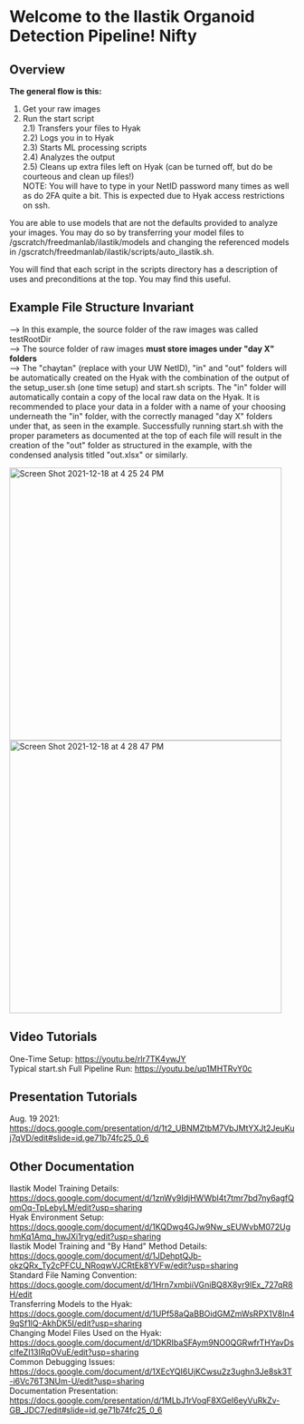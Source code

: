 # Welcome to the Ilastik Organoid Detection Pipeline! Nifty

## Overview
**The general flow is this:**
1) Get your raw images  
2) Run the start script  
	2.1) Transfers your files to Hyak  
	2.2) Logs you in to Hyak  
	2.3) Starts ML processing scripts  
	2.4) Analyzes the output  
	2.5) Cleans up extra files left on Hyak (can be turned off, but do be courteous and clean up files!)  
NOTE: You will have to type in your NetID password many times as well as do 2FA quite a bit. This is expected due to Hyak access restrictions on ssh.  

You are able to use models that are not the defaults provided to analyze your images.
You may do so by transferring your model files to /gscratch/freedmanlab/ilastik/models
and changing the referenced models in /gscratch/freedmanlab/ilastik/scripts/auto\_ilastik.sh.  

You will find that each script in the scripts directory has a description of uses and 
preconditions at the top. You may find this useful.

## Example File Structure Invariant
--> In this example, the source folder of the raw images was called testRootDir   
--> The source folder of raw images **must store images under "day X" folders**  
--> The "chaytan" (replace with your UW NetID), "in" and "out" folders will be automatically created on the Hyak with the combination of the output of the setup_user.sh (one time setup) and start.sh scripts. The "in" folder will automatically contain a copy of the local raw data on the Hyak. It is recommended to place your data in a folder with a name of your choosing underneath the "in" folder, with the correctly managed "day X" folders under that, as seen in the example. Successfully running start.sh with the proper parameters as documented at the top of each file will result in the creation of the "out" folder as structured in the example, with the condensed analysis titled "out.xlsx" or similarly.  

<img width="481" alt="Screen Shot 2021-12-18 at 4 25 24 PM" src="https://user-images.githubusercontent.com/35582442/146659183-4c93c1ad-f5bb-4c8d-8e69-6989528d3e08.png"><img width="481" alt="Screen Shot 2021-12-18 at 4 28 47 PM" src="https://user-images.githubusercontent.com/35582442/146659216-55fdf12e-1a3e-440a-9e27-828e038bc558.png">


## Video Tutorials
One-Time Setup: https://youtu.be/rlr7TK4ywJY  
Typical start.sh Full Pipeline Run: https://youtu.be/up1MHTRvY0c

## Presentation Tutorials
Aug. 19 2021: https://docs.google.com/presentation/d/1t2_UBNMZtbM7VbJMtYXJt2JeuKuj7qVD/edit#slide=id.ge71b74fc25_0_6
  
## Other Documentation
Ilastik Model Training Details: https://docs.google.com/document/d/1znWy9IdjHWWbI4t7tmr7bd7ny6agfQomOq-TpLebyLM/edit?usp=sharing  
Hyak Environment Setup: https://docs.google.com/document/d/1KQDwg4GJw9Nw_sEUWvbM072UghmKq1Amq_hwJXi1ryg/edit?usp=sharing  
Ilastik Model Training and "By Hand" Method Details: https://docs.google.com/document/d/1JDehptQJb-okzQRx_Ty2cPFCU_NRoqwVJCRtEk8YVFw/edit?usp=sharing  
Standard File Naming Convention: https://docs.google.com/document/d/1Hrn7xmbiiVGniBQ8X8yr9IEx_727qR8H/edit  
Transferring Models to the Hyak: https://docs.google.com/document/d/1UPf58aQaBBOidGMZmWsRPX1V8In49qSf1lQ-AkhDK5I/edit?usp=sharing  
Changing Model Files Used on the Hyak: https://docs.google.com/document/d/1DKRIbaSFAym9NO0QGRwfrTHYavDsclfeZI13IRqOVuE/edit?usp=sharing  
Common Debugging Issues: https://docs.google.com/document/d/1XEcYQI6UjKCwsu2z3ughn3Je8sk3T-i6Vc76T3NUm-U/edit?usp=sharing  
Documentation Presentation: https://docs.google.com/presentation/d/1MLbJ1rVoqF8XGeI6eyVuRkZv-GB_JDC7/edit#slide=id.ge71b74fc25_0_6  



